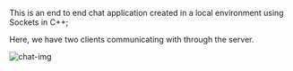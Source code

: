 This is an end to end chat application created in a local environment using Sockets in C++;

Here, we have two clients communicating with through the server.

![chat-img](https://github.com/deeepak-pal/Console_based_Chat_App/assets/137423229/039253c8-02c1-4436-ac38-f230319c4bcf)
